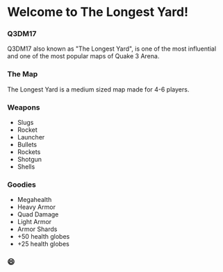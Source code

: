 # Welcome to The Longest Yard!

### Q3DM17

Q3DM17 also known as "The Longest Yard", is one of the most influential and one of the most popular maps of Quake 3 Arena.

### The Map

The Longest Yard is a medium sized map made for 4-6 players. 

### Weapons

- Slugs
- Rocket
- Launcher
- Bullets
- Rockets
- Shotgun
- Shells

### Goodies

- Megahealth
- Heavy Armor
- Quad Damage
- Light Armor
- Armor Shards
- +50 health globes
- +25 health globes

### :smile:


